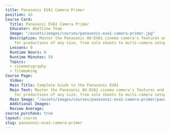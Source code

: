 ```yaml
---
title: Panasonic EVA1 Camera Primer
position: 43
Course Card:
  Title: Panasonic EVA1 Camera Primer
  Educator: AbelCine Team
  Image: "/assets/images/courses/panasonic-eva1-camera-primer.jpg"
  Description: Master the Panasonic AU-EVA1 cinema camera's features and operations
    for productions of any size, from solo shoots to multi-camera setups.
  Lessons: 9
  Runtime Hours: 0
  Runtime Minutes: 59
  Topics:
  - cinematography
  - filmmaking
Course Page:
  Video:
  Main Title: Complete Guide to the Panasonic EVA1
  Main Text: Master the Panasonic AU-EVA1 cinema camera's features and operations
    for productions of any size, from solo shoots to multi-camera setups.
  Main Image: "/assets/images/courses/panasonic-eva1-camera-primer/panasonic-eva1-camera-primer-main.jpg"
  Additional Images:
  Review Average:
course_purchase: true
layout: course
slug: panasonic-eva1-camera-primer
---
```


